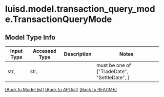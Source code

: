 # luisd.model.transaction_query_mode.TransactionQueryMode

## Model Type Info
Input Type | Accessed Type | Description | Notes
------------ | ------------- | ------------- | -------------
str,  | str,  |  | must be one of ["TradeDate", "SettleDate", ] 

[[Back to Model list]](../../README.md#documentation-for-models) [[Back to API list]](../../README.md#documentation-for-api-endpoints) [[Back to README]](../../README.md)

